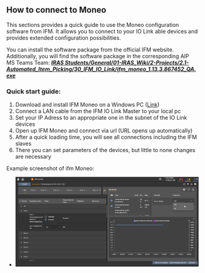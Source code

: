 ## How to connect to Moneo

This sections provides a quick guide to use the Moneo configuration software from IFM. It allows you to connect to your IO Link able devices and provides extended configuration possibilities. 


You can install the software package from the official IFM website. Additionally, you will find the software package in the corresponding AIP MS Teams Team: 
[**_IRAS Students/General/01-IRAS_Wiki/2-Projects/2.1-Automated_Item_Picking/30_IFM_IO_Link/ifm_moneo_1.13.3.867452_QA.exe_**](https://hskarlsruhede.sharepoint.com/:u:/s/Robolab/EQd4lfL8PPBKkYSWUX7UL9QBiTW2VN1KNNEbkAkGhufHdg?e=c24aqB)


### Quick start guide:

1. Download and install IFM Moneo on a Windows PC ([Link](https://www.ifm.com/de/de/shared/moneo))
2. Connect a LAN cable from the IFM IO Link Master to your local pc
3. Set your IP Adress to an appropriate one in the subnet of the IO Link devices
4. Open up IFM Moneo and connect via url (URL opens up automatically)
5. After a quick loading time, you will see all connections including the IFM slaves
6. There you can set parameters of the devices, but little to none changes are necessary


Example screenshot of ifm Moneo:

- <img src="../images/ScreenShot_Moneo.png" width="1000"/>
